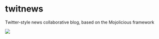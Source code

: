# twitnews
Twitter-style news collaborative blog, based on the Mojolicious framework

![](http://s8.hostingkartinok.com/uploads/images/2016/07/eb9e105f164d9044554115453fd9c81c.png)

